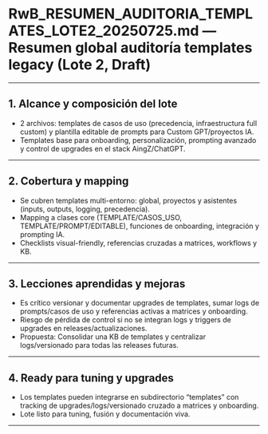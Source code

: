 # RwB_RESUMEN_AUDITORIA_TEMPLATES_LOTE2_20250725.md — Resumen global auditoría templates legacy (Lote 2, Draft)

---

## 1. Alcance y composición del lote
- 2 archivos: templates de casos de uso (precedencia, infraestructura full custom) y plantilla editable de prompts para Custom GPT/proyectos IA.
- Templates base para onboarding, personalización, prompting avanzado y control de upgrades en el stack AingZ/ChatGPT.

---

## 2. Cobertura y mapping
- Se cubren templates multi-entorno: global, proyectos y asistentes (inputs, outputs, logging, precedencia).
- Mapping a clases core (TEMPLATE/CASOS_USO, TEMPLATE/PROMPT/EDITABLE), funciones de onboarding, integración y prompting IA.
- Checklists visual-friendly, referencias cruzadas a matrices, workflows y KB.

---

## 3. Lecciones aprendidas y mejoras
- Es crítico versionar y documentar upgrades de templates, sumar logs de prompts/casos de uso y referencias activas a matrices y onboarding.
- Riesgo de pérdida de control si no se integran logs y triggers de upgrades en releases/actualizaciones.
- Propuesta: Consolidar una KB de templates y centralizar logs/versionado para todas las releases futuras.

---

## 4. Ready para tuning y upgrades
- Los templates pueden integrarse en subdirectorio “templates” con tracking de upgrades/logs/versionado cruzado a matrices y onboarding.
- Lote listo para tuning, fusión y documentación viva.

---

